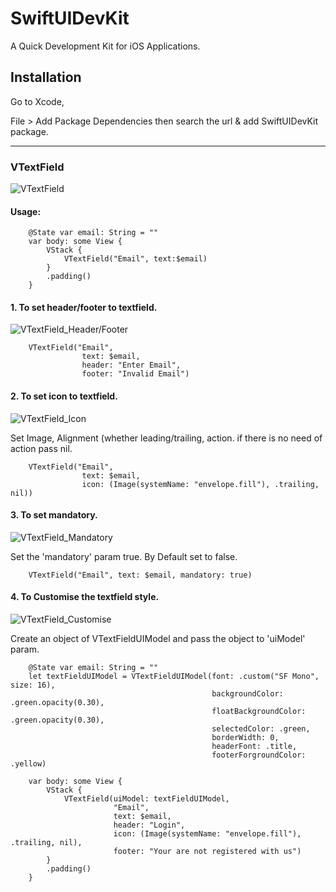 # SwiftUIDevKit
A Quick Development Kit for iOS Applications. 

## Installation
Go to Xcode, 

File > Add Package Dependencies then search the url & add SwiftUIDevKit package.

***

### VTextField
![VTextField](https://github.com/i-steve/SwiftUIDevKit/assets/81131990/d5e18e88-efb6-46b7-8590-7017f6368593)

#### Usage:
```
    @State var email: String = ""
    var body: some View {
        VStack {
            VTextField("Email", text:$email)
        }
        .padding()
    }
```

#### 1. To set header/footer to textfield.
![VTextField_Header/Footer](https://github.com/i-steve/SwiftUIDevKit/assets/81131990/947d22e8-b7c7-4a63-b903-2b0e3ed456fc)

```
    VTextField("Email",
                text: $email,
                header: "Enter Email",
                footer: "Invalid Email")
```


#### 2. To set icon to textfield.
![VTextField_Icon](https://github.com/i-steve/SwiftUIDevKit/assets/81131990/65ecde42-da1a-4782-b501-a2c7525c8172)

Set Image, Alignment (whether leading/trailing, action. if there is no need of action pass nil.

```
    VTextField("Email",
                text: $email,
                icon: (Image(systemName: "envelope.fill"), .trailing, nil))
```


#### 3. To set mandatory.

![VTextField_Mandatory](https://github.com/vishnuo-o/SwiftUIDevKit/assets/81131990/f4434308-87f4-4784-b4d4-d2f00544f74a)

Set the 'mandatory' param true. By Default set to false.

```
    VTextField("Email", text: $email, mandatory: true)
```

#### 4. To Customise the textfield style.
![VTextField_Customise](https://github.com/i-steve/SwiftUIDevKit/assets/81131990/3041d21a-eb86-4e9c-87c8-60df3acb0388)

Create an object of VTextFieldUIModel and pass the object to 'uiModel' param.

```
    @State var email: String = ""
    let textFieldUIModel = VTextFieldUIModel(font: .custom("SF Mono", size: 16),
                                             backgroundColor: .green.opacity(0.30),
                                             floatBackgroundColor: .green.opacity(0.30),
                                             selectedColor: .green,
                                             borderWidth: 0,
                                             headerFont: .title,
                                             footerForgroundColor: .yellow)
    
    var body: some View {
        VStack {
            VTextField(uiModel: textFieldUIModel,
                       "Email",
                       text: $email,
                       header: "Login",
                       icon: (Image(systemName: "envelope.fill"), .trailing, nil),
                       footer: "Your are not registered with us")
        }
        .padding()
    }
```

